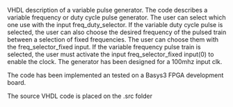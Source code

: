VHDL description of a variable pulse generator.
The code describes a variable frequency or duty cycle pulse generator. The user can select which one use with the input freq_duty_selector.
If the variable duty cycle pulse is selected, the user can also choose the desired frequency of the pulsed train between a selection of fixed frequencies. 
The user can choose them with the freq_selector_fixed input.
If the variable frequency pulse train is selected, the user must activate the input freq_selector_fixed input(0) to enable the clock.
The generator has been designed for a 100mhz input clk.

The code has been implemented an tested on a Basys3 FPGA development board.

The source VHDL code is placed on the .src folder 
